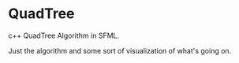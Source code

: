# QuadTree
c++ QuadTree Algorithm in SFML.

Just the algorithm and some sort of visualization of what's going on.
